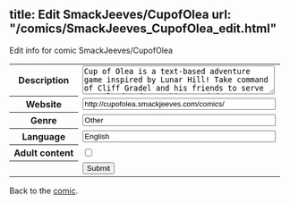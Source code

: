 title: Edit SmackJeeves/CupofOlea
url: "/comics/SmackJeeves_CupofOlea_edit.html"
---
Edit info for comic SmackJeeves/CupofOlea

<form name="comic" action="http://gaepostmail.appspot.com/comic/" method="post">
<table class="comicinfo">
<tr>
<th>Description</th><td><textarea name="description" cols="40" rows="3">Cup of Olea is a text-based adventure game inspired by Lunar Hill! Take command of Cliff Gradel and his friends to serve your land and your king! And don't worry if you get confused; it makes the adventure that much more fun. Just submit a command on the latest page and see what happens! Updates Wednesdays and Sundays. (Sometimes surprise Friday updates!) Don't be afraid of the page count! It reads quickly!</textarea></td>
</tr>
<tr>
<th>Website</th><td><input type="text" name="url" value="http://cupofolea.smackjeeves.com/comics/" size="40"/></td>
</tr>
<tr>
<th>Genre</th><td><input type="text" name="genre" value="Other" size="40"/></td>
</tr>
<tr>
<th>Language</th><td><input type="text" name="language" value="English" size="40"/></td>
</tr>
<tr>
<th>Adult content</th><td><input type="checkbox" name="adult" value="adult" /></td>
</tr>
<tr>
<th></th><td>
<input type="hidden" name="comic" value="SmackJeeves_CupofOlea" />
<input type="submit" name="submit" value="Submit" />
</td>
</tr>
</table>
</form>

Back to the [comic](SmackJeeves_CupofOlea.html).
